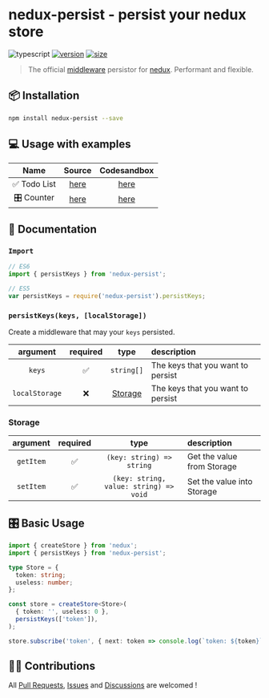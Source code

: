 # nedux-persist - persist your nedux store

![typescript](https://img.shields.io/badge/-typescript-blueviolet) [![version](https://img.shields.io/badge/version-beta-blue)](https://www.npmjs.com/package/nedux-persist) [![size](https://img.shields.io/bundlephobia/minzip/nedux-persist?color=green&label=size)](https://www.npmjs.com/package/nedux-persist)

> The official [middleware](https://github.com/lucasmrdt/nedux#%EF%B8%8F-middlewares) persistor for [nedux](https://github.com/lucasmrdt/nedux). Performant and flexible.

## 📦 Installation

```bash
npm install nedux-persist --save
```

## 💻 Usage with examples

|     Name     |                                         Source                                         |                                              Codesandbox                                              |
| :----------: | :------------------------------------------------------------------------------------: | :---------------------------------------------------------------------------------------------------: |
| ✅ Todo List |         [here](https://github.com/lucasmrdt/nedux/tree/master/examples/todos)          |      [here](https://codesandbox.io/s/nedux-todos-nm8j0?fontsize=14&hidenavigation=1&theme=dark)       |
|  🎛 Counter   | [here](https://github.com/lucasmrdt/nedux/tree/master/examples/counter-nedux-vs-redux) | [here](https://codesandbox.io/s/counter-nedux-vs-redux-n34b2?fontsize=14&hidenavigation=1&theme=dark) |

## 📜 Documentation

### `Import`

```javascript
// ES6
import { persistKeys } from 'nedux-persist';

// ES5
var persistKeys = require('nedux-persist').persistKeys;
```

### `persistKeys(keys, [localStorage])`

Create a middleware that may your `keys` persisted.

|    argument    | required |        type         | description                       |
| :------------: | :------: | :-----------------: | :-------------------------------- |
|     `keys`     |    ✅    |     `string[]`      | The keys that you want to persist |
| `localStorage` |    ❌    | [Storage](#storage) | The keys that you want to persist |

<a id="storage"></a>

### Storage

| argument  | required |                  type                  | description                |
| :-------: | :------: | :------------------------------------: | :------------------------- |
| `getItem` |    ✅    |       `(key: string) => string`        | Get the value from Storage |
| `setItem` |    ✅    | `(key: string, value: string) => void` | Set the value into Storage |

## 🎛 Basic Usage

```typescript
import { createStore } from 'nedux';
import { persistKeys } from 'nedux-persist';

type Store = {
  token: string;
  useless: number;
};

const store = createStore<Store>(
  { token: '', useless: 0 },
  persistKeys(['token']),
);

store.subscribe('token', { next: token => console.log(`token: ${token}`) });
```

## 🙋🏼 Contributions

All [Pull Requests](https://github.com/lucasmrdt/nedux-persist/compare?expand=1), [Issues](https://github.com/lucasmrdt/nedux-persist/issues) and [Discussions](https://github.com/lucasmrdt/nedux-persist/issues) are welcomed !
